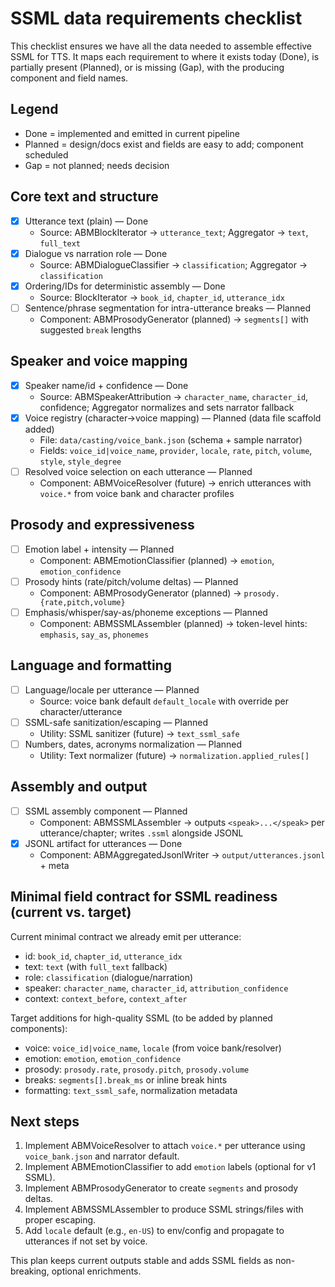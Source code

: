 # SSML data requirements checklist

This checklist ensures we have all the data needed to assemble effective SSML for TTS. It maps each requirement to where it exists today (Done), is partially present (Planned), or is missing (Gap), with the producing component and field names.

## Legend

- Done = implemented and emitted in current pipeline
- Planned = design/docs exist and fields are easy to add; component scheduled
- Gap = not planned; needs decision

## Core text and structure

- [x] Utterance text (plain) — Done
  - Source: ABMBlockIterator → `utterance_text`; Aggregator → `text`, `full_text`
- [x] Dialogue vs narration role — Done
  - Source: ABMDialogueClassifier → `classification`; Aggregator → `classification`
- [x] Ordering/IDs for deterministic assembly — Done
  - Source: BlockIterator → `book_id`, `chapter_id`, `utterance_idx`
- [ ] Sentence/phrase segmentation for intra-utterance breaks — Planned
  - Component: ABMProsodyGenerator (planned) → `segments[]` with suggested `break` lengths

## Speaker and voice mapping

- [x] Speaker name/id + confidence — Done
  - Source: ABMSpeakerAttribution → `character_name`, `character_id`, confidence; Aggregator normalizes and sets narrator fallback
- [x] Voice registry (character→voice mapping) — Planned (data file scaffold added)
  - File: `data/casting/voice_bank.json` (schema + sample narrator)
  - Fields: `voice_id|voice_name`, `provider`, `locale`, `rate`, `pitch`, `volume`, `style`, `style_degree`
- [ ] Resolved voice selection on each utterance — Planned
  - Component: ABMVoiceResolver (future) → enrich utterances with `voice.*` from voice bank and character profiles

## Prosody and expressiveness

- [ ] Emotion label + intensity — Planned
  - Component: ABMEmotionClassifier (planned) → `emotion`, `emotion_confidence`
- [ ] Prosody hints (rate/pitch/volume deltas) — Planned
  - Component: ABMProsodyGenerator (planned) → `prosody.{rate,pitch,volume}`
- [ ] Emphasis/whisper/say-as/phoneme exceptions — Planned
  - Component: ABMSSMLAssembler (planned) → token-level hints: `emphasis`, `say_as`, `phonemes`

## Language and formatting

- [ ] Language/locale per utterance — Planned
  - Source: voice bank default `default_locale` with override per character/utterance
- [ ] SSML-safe sanitization/escaping — Planned
  - Utility: SSML sanitizer (future) → `text_ssml_safe`
- [ ] Numbers, dates, acronyms normalization — Planned
  - Utility: Text normalizer (future) → `normalization.applied_rules[]`

## Assembly and output

- [ ] SSML assembly component — Planned
  - Component: ABMSSMLAssembler → outputs `<speak>...</speak>` per utterance/chapter; writes `.ssml` alongside JSONL
- [x] JSONL artifact for utterances — Done
  - Component: ABMAggregatedJsonlWriter → `output/utterances.jsonl` + meta

## Minimal field contract for SSML readiness (current vs. target)

Current minimal contract we already emit per utterance:

- id: `book_id`, `chapter_id`, `utterance_idx`
- text: `text` (with `full_text` fallback)
- role: `classification` (dialogue/narration)
- speaker: `character_name`, `character_id`, `attribution_confidence`
- context: `context_before`, `context_after`

Target additions for high-quality SSML (to be added by planned components):

- voice: `voice_id|voice_name`, `locale` (from voice bank/resolver)
- emotion: `emotion`, `emotion_confidence`
- prosody: `prosody.rate`, `prosody.pitch`, `prosody.volume`
- breaks: `segments[].break_ms` or inline break hints
- formatting: `text_ssml_safe`, normalization metadata

## Next steps

1. Implement ABMVoiceResolver to attach `voice.*` per utterance using `voice_bank.json` and narrator default.
2. Implement ABMEmotionClassifier to add `emotion` labels (optional for v1 SSML).
3. Implement ABMProsodyGenerator to create `segments` and prosody deltas.
4. Implement ABMSSMLAssembler to produce SSML strings/files with proper escaping.
5. Add `locale` default (e.g., `en-US`) to env/config and propagate to utterances if not set by voice.

This plan keeps current outputs stable and adds SSML fields as non-breaking, optional enrichments.
